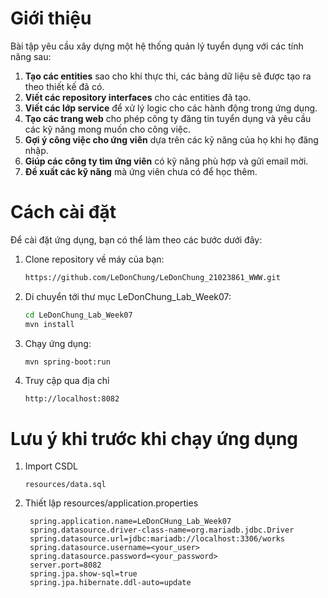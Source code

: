 # Giới thiệu

Bài tập yêu cầu xây dựng một hệ thống quản lý tuyển dụng với các tính năng sau:

1. **Tạo các entities** sao cho khi thực thi, các bảng dữ liệu sẽ được tạo ra theo thiết kế đã có.
2. **Viết các repository interfaces** cho các entities đã tạo.
3. **Viết các lớp service** để xử lý logic cho các hành động trong ứng dụng.
4. **Tạo các trang web** cho phép công ty đăng tin tuyển dụng và yêu cầu các kỹ năng mong muốn cho công việc.
5. **Gợi ý công việc cho ứng viên** dựa trên các kỹ năng của họ khi họ đăng nhập.
6. **Giúp các công ty tìm ứng viên** có kỹ năng phù hợp và gửi email mời.
7. **Đề xuất các kỹ năng** mà ứng viên chưa có để học thêm.

# Cách cài đặt

Để cài đặt ứng dụng, bạn có thể làm theo các bước dưới đây:

1. Clone repository về máy của bạn:

   ```bash
   https://github.com/LeDonChung/LeDonChung_21023861_WWW.git
   ```
2. Di chuyển tới thư mục LeDonChung_Lab_Week07:

   ```bash
   cd LeDonChung_Lab_Week07
   mvn install
   ```
3. Chạy ứng dụng:
   ```bash
   mvn spring-boot:run
   ```
4. Truy cập qua địa chỉ
    ```
    http://localhost:8082
    ```

# Lưu ý khi trước khi chạy ứng dụng
1. Import CSDL
   
    ```
    resources/data.sql
   ```
2. Thiết lập resources/application.properties
   
   ```
    spring.application.name=LeDonCHung_Lab_Week07
    spring.datasource.driver-class-name=org.mariadb.jdbc.Driver
    spring.datasource.url=jdbc:mariadb://localhost:3306/works
    spring.datasource.username=<your_user>
    spring.datasource.password=<your_password>
    server.port=8082
    spring.jpa.show-sql=true
    spring.jpa.hibernate.ddl-auto=update
   ```
   
